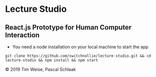 # Lecture Studio

## React.js Prototype for Human Computer Interaction

- You need a node installation on your local machine to start the app

```
git clone https://github.com/switchnollie/lecture-studio.git && cd lecture-studio && npm install && npm start
```

© 2019 Tim Weise, Pascal Schlaak
